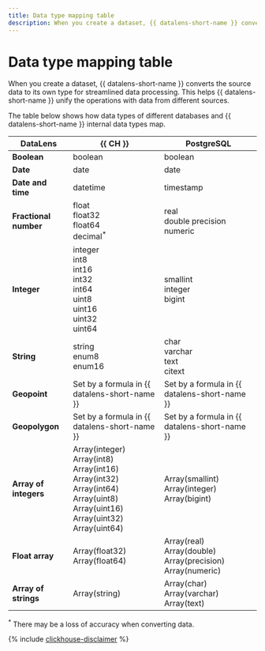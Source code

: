 ```yaml
---
title: Data type mapping table
description: When you create a dataset, {{ datalens-short-name }} converts the source data to its own type for streamlined data processing. This helps {{ datalens-short-name }} unify the operations with data from different sources.
---
```


# Data type mapping table

When you create a dataset, {{ datalens-short-name }} converts the source data to its own type for streamlined data processing.
This helps {{ datalens-short-name }} unify the operations with data from different sources.

The table below shows how data types of different databases and {{ datalens-short-name }} internal data types map.

DataLens | {{ CH }} | PostgreSQL |
----- | ----- | ----- |
**Boolean** | boolean | boolean |
**Date** | date | date |
**Date and time** | datetime | timestamp |
**Fractional number** | float<br/>float32<br/>float64<br/>decimal<sup>*</sup> | real<br/>double precision<br/>numeric |
**Integer** | integer<br/>int8<br/>int16<br/>int32<br/>int64<br/>uint8<br/>uint16<br/>uint32<br/>uint64 | smallint<br/>integer<br/>bigint |
**String** | string<br/>enum8<br/>enum16 | char<br/>varchar<br/>text<br/>citext<br/> |
**Geopoint** | Set by a formula in {{ datalens-short-name }} | Set by a formula in {{ datalens-short-name }} |
**Geopolygon** | Set by a formula in {{ datalens-short-name }} | Set by a formula in {{ datalens-short-name }} |
**Array of integers** | Array(integer)<br/> Array(int8)<br/>Array(int16)<br/>Array(int32)<br/>Array(int64)<br/>Array(uint8)<br/>Array(uint16)<br/>Array(uint32)<br/>Array(uint64) | Array(smallint)<br/>Array(integer)<br/>Array(bigint) |
**Float array** | Array(float32)<br/>Array(float64) | Array(real)<br/>Array(double)<br/>Array(precision)<br/>Array(numeric)|
**Array of strings** | Array(string) | Array(char)<br/>Array(varchar)<br/>Array(text) |

<sup>*</sup> There may be a loss of accuracy when converting data.

{% include [clickhouse-disclaimer](../../_includes/clickhouse-disclaimer.md) %}

